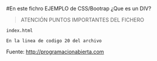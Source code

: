 #En este fichro EJEMPLO de  CSS/Bootrap ¿Que es un DIV?

>ATENCIÓN  PUNTOS IMPORTANTES DEL FICHERO

`index.html`
```
En la linea de codigo 20 del archivo 
```


Fuente:
http://programacionabierta.com
